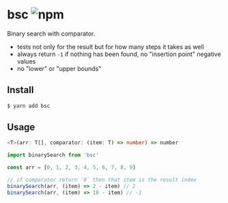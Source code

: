 # bsc ![npm](https://flat.badgen.net/npm/v/bsc)

Binary search with comparator.

* tests not only for the result but for how many steps it takes as well
* always return `-1` if nothing has been found, no "insertion point" negative values
* no "lower" or "upper bounds"

## Install

```sh
$ yarn add bsc
```

## Usage

```ts
<T>(arr: T[], comparator: (item: T) => number) => number
```

```js
import binarySearch from 'bsc'

const arr = [0, 1, 2, 3, 4, 5, 6, 7, 8, 9]

// if comparator return `0` then that item is the result index
binarySearch(arr, (item) => 2 - item) // 2
binarySearch(arr, (item) => 10 - item) // -1
```
